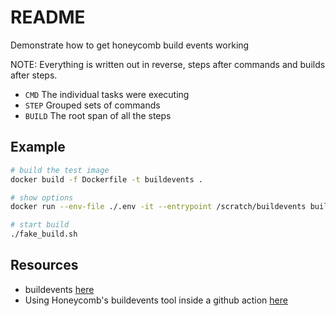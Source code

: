 # README

Demonstrate how to get honeycomb build events working

NOTE: Everything is written out in reverse, steps after commands and builds after steps.

* `CMD` The individual tasks were executing
* `STEP` Grouped sets of commands
* `BUILD` The root span of all the steps

## Example

```sh
# build the test image
docker build -f Dockerfile -t buildevents . 
```

```sh
# show options
docker run --env-file ./.env -it --entrypoint /scratch/buildevents buildevents  
```

```sh
# start build
./fake_build.sh
```

## Resources

* buildevents [here](https://github.com/honeycombio/buildevents)
* Using Honeycomb's buildevents tool inside a github action [here](https://gist.github.com/ceejbot/a9cf6516ef19c84c22fd516ff3073f20)  
